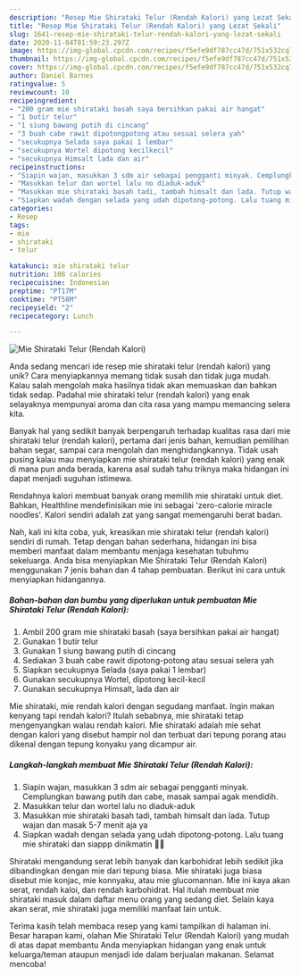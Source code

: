 ```yaml
---
description: "Resep Mie Shirataki Telur (Rendah Kalori) yang Lezat Sekali"
title: "Resep Mie Shirataki Telur (Rendah Kalori) yang Lezat Sekali"
slug: 1641-resep-mie-shirataki-telur-rendah-kalori-yang-lezat-sekali
date: 2020-11-04T01:59:23.297Z
image: https://img-global.cpcdn.com/recipes/f5efe9df787cc47d/751x532cq70/mie-shirataki-telur-rendah-kalori-foto-resep-utama.jpg
thumbnail: https://img-global.cpcdn.com/recipes/f5efe9df787cc47d/751x532cq70/mie-shirataki-telur-rendah-kalori-foto-resep-utama.jpg
cover: https://img-global.cpcdn.com/recipes/f5efe9df787cc47d/751x532cq70/mie-shirataki-telur-rendah-kalori-foto-resep-utama.jpg
author: Daniel Barnes
ratingvalue: 5
reviewcount: 10
recipeingredient:
- "200 gram mie shirataki basah saya bersihkan pakai air hangat"
- "1 butir telur"
- "1 siung bawang putih di cincang"
- "3 buah cabe rawit dipotongpotong atau sesuai selera yah"
- "secukupnya Selada saya pakai 1 lembar"
- "secukupnya Wortel dipotong kecilkecil"
- "secukupnya Himsalt lada dan air"
recipeinstructions:
- "Siapin wajan, masukkan 3 sdm air sebagai pengganti minyak. Cemplungkan bawang putih dan cabe, masak sampai agak mendidih."
- "Masukkan telur dan wortel lalu no diaduk-aduk"
- "Masukkan mie shirataki basah tadi, tambah himsalt dan lada. Tutup wajan dan masak 5-7 menit aja ya"
- "Siapkan wadah dengan selada yang udah dipotong-potong. Lalu tuang mie shirataki dan siappp dinikmatin 🥰🥰"
categories:
- Resep
tags:
- mie
- shirataki
- telur

katakunci: mie shirataki telur 
nutrition: 108 calories
recipecuisine: Indonesian
preptime: "PT17M"
cooktime: "PT58M"
recipeyield: "2"
recipecategory: Lunch

---
```



![Mie Shirataki Telur (Rendah Kalori)](https://img-global.cpcdn.com/recipes/f5efe9df787cc47d/751x532cq70/mie-shirataki-telur-rendah-kalori-foto-resep-utama.jpg)

Anda sedang mencari ide resep mie shirataki telur (rendah kalori) yang unik? Cara menyiapkannya memang tidak susah dan tidak juga mudah. Kalau salah mengolah maka hasilnya tidak akan memuaskan dan bahkan tidak sedap. Padahal mie shirataki telur (rendah kalori) yang enak selayaknya mempunyai aroma dan cita rasa yang mampu memancing selera kita.

Banyak hal yang sedikit banyak berpengaruh terhadap kualitas rasa dari mie shirataki telur (rendah kalori), pertama dari jenis bahan, kemudian pemilihan bahan segar, sampai cara mengolah dan menghidangkannya. Tidak usah pusing kalau mau menyiapkan mie shirataki telur (rendah kalori) yang enak di mana pun anda berada, karena asal sudah tahu triknya maka hidangan ini dapat menjadi suguhan istimewa.

Rendahnya kalori membuat banyak orang memilih mie shirataki untuk diet. Bahkan, Healthline mendefinisikan mie ini sebagai &#39;zero-calorie miracle noodles&#39;. Kalori sendiri adalah zat yang sangat memengaruhi berat badan.


Nah, kali ini kita coba, yuk, kreasikan mie shirataki telur (rendah kalori) sendiri di rumah. Tetap dengan bahan sederhana, hidangan ini bisa memberi manfaat dalam membantu menjaga kesehatan tubuhmu sekeluarga. Anda bisa menyiapkan Mie Shirataki Telur (Rendah Kalori) menggunakan 7 jenis bahan dan 4 tahap pembuatan. Berikut ini cara untuk menyiapkan hidangannya.

<!--inarticleads1-->

##### Bahan-bahan dan bumbu yang diperlukan untuk pembuatan Mie Shirataki Telur (Rendah Kalori):

1. Ambil 200 gram mie shirataki basah (saya bersihkan pakai air hangat)
1. Gunakan 1 butir telur
1. Gunakan 1 siung bawang putih di cincang
1. Sediakan 3 buah cabe rawit dipotong-potong atau sesuai selera yah
1. Siapkan secukupnya Selada (saya pakai 1 lembar)
1. Gunakan secukupnya Wortel, dipotong kecil-kecil
1. Gunakan secukupnya Himsalt, lada dan air


Mie shirataki, mie rendah kalori dengan segudang manfaat. Ingin makan kenyang tapi rendah kalori? Itulah sebabnya, mie shirataki tetap mengenyangkan walau rendah kalori. Mie shirataki adalah mie sehat dengan kalori yang disebut hampir nol dan terbuat dari tepung porang atau dikenal dengan tepung konyaku yang dicampur air. 

<!--inarticleads2-->

##### Langkah-langkah membuat Mie Shirataki Telur (Rendah Kalori):

1. Siapin wajan, masukkan 3 sdm air sebagai pengganti minyak. Cemplungkan bawang putih dan cabe, masak sampai agak mendidih.
1. Masukkan telur dan wortel lalu no diaduk-aduk
1. Masukkan mie shirataki basah tadi, tambah himsalt dan lada. Tutup wajan dan masak 5-7 menit aja ya
1. Siapkan wadah dengan selada yang udah dipotong-potong. Lalu tuang mie shirataki dan siappp dinikmatin 🥰🥰


Shirataki mengandung serat lebih banyak dan karbohidrat lebih sedikit jika dibandingkan dengan mie dari tepung biasa. Mie shirataki juga biasa disebut mie konjac, mie konnyaku, atau mie glucomannan. Mie ini kaya akan serat, rendah kaloi, dan rendah karbohidrat. Hal itulah membuat mie shirataki masuk dalam daftar menu orang yang sedang diet. Selain kaya akan serat, mie shirataki juga memiliki manfaat lain untuk. 

Terima kasih telah membaca resep yang kami tampilkan di halaman ini. Besar harapan kami, olahan Mie Shirataki Telur (Rendah Kalori) yang mudah di atas dapat membantu Anda menyiapkan hidangan yang enak untuk keluarga/teman ataupun menjadi ide dalam berjualan makanan. Selamat mencoba!
